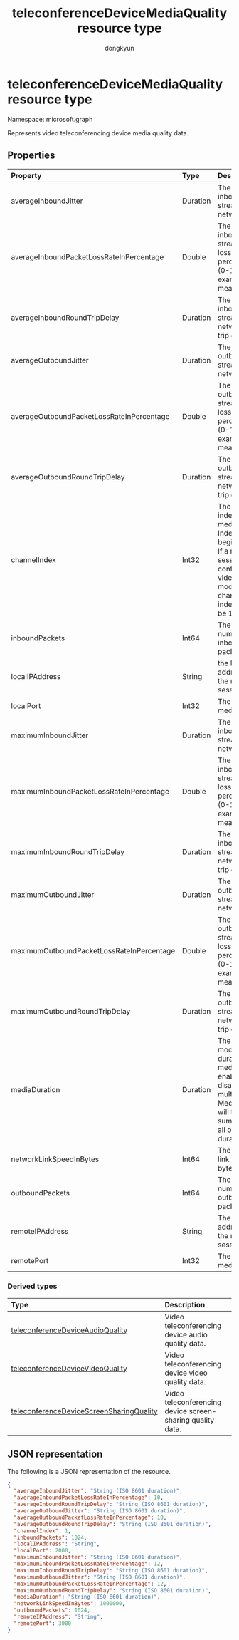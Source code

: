 ﻿---
title: "teleconferenceDeviceMediaQuality resource type"
description: "Video teleconferencing device media quality data."
localization_priority: Normal
author: "dongkyun"
ms.prod: "cloud-communications"
doc_type: "resourcePageType"
---

# teleconferenceDeviceMediaQuality resource type

Namespace: microsoft.graph

Represents video teleconferencing device media quality data.

## Properties

| Property                                  | Type     | Description                                                                                                                               |
| :---------------------------------------- | :------- | :---------------------------------------------------------------------------------------------------------------------------------------- |
| averageInboundJitter                      | Duration | The average inbound stream network jitter.                                                                                                |
| averageInboundPacketLossRateInPercentage  | Double   | The average inbound stream packet loss rate in percentage (0-100). For example, 0.01 means 0.01%.                                         |
| averageInboundRoundTripDelay              | Duration | The average inbound stream network round trip delay.                                                                                      |
| averageOutboundJitter                     | Duration | The average outbound stream network jitter.                                                                                               |
| averageOutboundPacketLossRateInPercentage | Double   | The average outbound stream packet loss rate in percentage (0-100). For example, 0.01 means 0.01%.                                        |
| averageOutboundRoundTripDelay             | Duration | The average outbound stream network round trip delay.                                                                                     |
| channelIndex                              | Int32    | The channel index of media. Indexing begins with 1.  If a media session contains 3 video modalities, channel indexes will be 1, 2, and 3. |
| inboundPackets                            | Int64    | The total number of the inbound packets.                                                                                                  |
| localIPAddress                            | String   | the local IP address for the media session.                                                                                               |
| localPort                                 | Int32    | The local media port.                                                                                                                     |
| maximumInboundJitter                      | Duration | The maximum inbound stream network jitter.                                                                                                |
| maximumInboundPacketLossRateInPercentage  | Double   | The maximum inbound stream packet loss rate in percentage (0-100). For example, 0.01 means 0.01%.                                         |
| maximumInboundRoundTripDelay              | Duration | The maximum inbound stream network round trip delay.                                                                                      |
| maximumOutboundJitter                     | Duration | The maximum outbound stream network jitter.                                                                                               |
| maximumOutboundPacketLossRateInPercentage | Double   | The maximum outbound stream packet loss rate in percentage (0-100). For example, 0.01 means 0.01%.                                        |
| maximumOutboundRoundTripDelay             | Duration | The maximum outbound stream network round trip delay.                                                                                     |
| mediaDuration                             | Duration | The total modality duration. If the media enabled and disabled multiple times, MediaDuration will the summation of all of the durations.  |
| networkLinkSpeedInBytes                   | Int64    | The network link speed in bytes                                                                                                           |
| outboundPackets                           | Int64    | The total number of the outbound packets.                                                                                                 |
| remoteIPAddress                           | String   | The remote IP address for the media session.                                                                                              |
| remotePort                                | Int32    | The remote media port.                                                                                                                    |

### Derived types

| Type                                                                                    | Description                                                |
| :-------------------------------------------------------------------------------------- | :--------------------------------------------------------- |
| [teleconferenceDeviceAudioQuality](teleconferencedeviceaudioquality.md)                 | Video teleconferencing device audio quality data.          |
| [teleconferenceDeviceVideoQuality](teleconferencedevicevideoquality.md)                 | Video teleconferencing device video quality data.          |
| [teleconferenceDeviceScreenSharingQuality](teleconferencedevicescreensharingquality.md) | Video teleconferencing device screen-sharing quality data. |

## JSON representation

The following is a JSON representation of the resource.

<!-- {
  "blockType": "resource",
  "optionalProperties": [

  ],
  "@odata.type": "microsoft.graph.teleconferenceDeviceMediaQuality",
  "baseType": null
}-->

```json
{
  "averageInboundJitter": "String (ISO 8601 duration)",
  "averageInboundPacketLossRateInPercentage": 10,
  "averageInboundRoundTripDelay": "String (ISO 8601 duration)",
  "averageOutboundJitter": "String (ISO 8601 duration)",
  "averageOutboundPacketLossRateInPercentage": 10,
  "averageOutboundRoundTripDelay": "String (ISO 8601 duration)",
  "channelIndex": 1,
  "inboundPackets": 1024,
  "localIPAddress": "String",
  "localPort": 2000,
  "maximumInboundJitter": "String (ISO 8601 duration)",
  "maximumInboundPacketLossRateInPercentage": 12,
  "maximumInboundRoundTripDelay": "String (ISO 8601 duration)",
  "maximumOutboundJitter": "String (ISO 8601 duration)",
  "maximumOutboundPacketLossRateInPercentage": 12,
  "maximumOutboundRoundTripDelay": "String (ISO 8601 duration)",
  "mediaDuration": "String (ISO 8601 duration)",
  "networkLinkSpeedInBytes": 1000000,
  "outboundPackets": 1024,
  "remoteIPAddress": "String",
  "remotePort": 3000
}
```

<!-- uuid: 16cd6b66-4b1a-43a1-adaf-3a886856ed98
2019-02-04 14:57:30 UTC -->

<!-- {
  "type": "#page.annotation",
  "description": "teleconferenceDeviceMediaQuality resource",
  "keywords": "",
  "section": "documentation",
  "tocPath": ""
}-->
